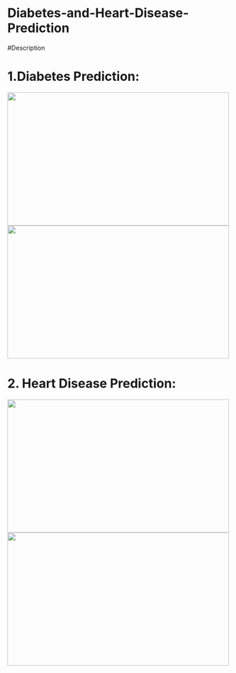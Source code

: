 # Diabetes-and-Heart-Disease-Prediction

#Description

# 1.Diabetes Prediction:

<img src="https://user-images.githubusercontent.com/92203588/217050387-6c21538d-22a8-423a-994e-d85733dd5e01.png" width="500" height="300">


<img src="https://user-images.githubusercontent.com/92203588/217051152-c058d69e-fd50-4156-b3dc-c7a263f9b101.png" width="500" height="300">


# 2. Heart Disease Prediction:
<img src="https://user-images.githubusercontent.com/92203588/217058253-67b075f5-4210-4ee7-8258-602814396fc3.png" width="500" height="300">

<img src="https://user-images.githubusercontent.com/92203588/217057635-6c3fc1ac-775f-4a61-a2ec-9fd90d04e5e5.png" width="500" height="300">






